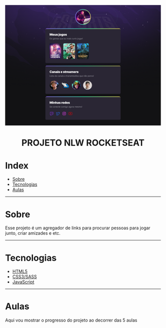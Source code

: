 <img align = "center" src="Landing_NLW.png">

<h1 align = "center">PROJETO NLW ROCKETSEAT</h1>

# Index
   * [Sobre](#sobre)
   * [Tecnologias](#tecnologias)
   * [Aulas](#aulas)

---
# Sobre

Esse projeto é um agregador de links para procurar pessoas para jogar junto, criar amizades e etc.

---
# Tecnologias

- [HTML5](https://developer.mozilla.org/pt-BR/docs/Web/HTML)
- [CSS3/SASS](https://developer.mozilla.org/pt-BR/docs/Web/CSS)
- [JavaScript](https://developer.mozilla.org/pt-BR/docs/Web/JavaScript)

---
# Aulas

Aqui vou mostrar o progresso do projeto ao decorrer das 5 aulas
